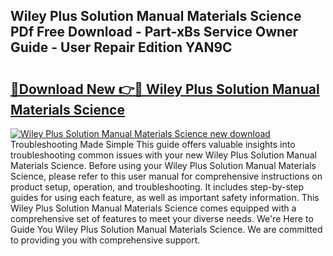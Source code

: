 ## Wiley Plus Solution Manual Materials Science PDf Free Download - Part-xBs Service Owner Guide - User Repair Edition YAN9C

# <h2><a href="http://bc59518.oget.top/?id=Wiley+Plus+Solution+Manual+Materials+Science">🔗Download New 👉🔴 Wiley Plus Solution Manual Materials Science</a></h2>

[![Wiley Plus Solution Manual Materials Science new download](https://i.imgur.com/5g1atiW.png)](http://bc59518.oget.top/?id=Wiley+Plus+Solution+Manual+Materials+Science)
Troubleshooting Made Simple This guide offers valuable insights into troubleshooting common issues with your new Wiley Plus Solution Manual Materials Science. Before using your Wiley Plus Solution Manual Materials Science, please refer to this user manual for comprehensive instructions on product setup, operation, and troubleshooting. It includes step-by-step guides for using each feature, as well as important safety information. This Wiley Plus Solution Manual Materials Science comes equipped with a comprehensive set of features to meet your diverse needs. We're Here to Guide You Wiley Plus Solution Manual Materials Science. We are committed to providing you with comprehensive support.
